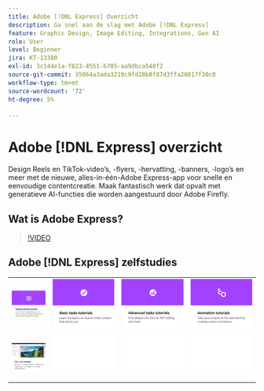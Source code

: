 ```yaml
---
title: Adobe [!DNL Express] Overzicht
description: Ga snel aan de slag met Adobe [!DNL Express]
feature: Graphic Design, Image Editing, Integrations, Gen AI
role: User
level: Beginner
jira: KT-13380
exl-id: 3c144e1a-f823-4551-b705-aa9dbca548f2
source-git-commit: 35064a3ada3219c9fd28b8f87d3ffa20817f30c0
workflow-type: tm+mt
source-wordcount: '72'
ht-degree: 5%

---
```


# Adobe [!DNL Express] overzicht

Design Reels en TikTok-video’s, -flyers, -hervatting, -banners, -logo’s en meer met de nieuwe, alles-in-één-Adobe Express-app voor snelle en eenvoudige contentcreatie. Maak fantastisch werk dat opvalt met generatieve AI-functies die worden aangestuurd door Adobe Firefly.

## Wat is Adobe Express?

>[!VIDEO](https://video.tv.adobe.com/v/3420225?quality=12&learn=on&hidetitle=true)

## Adobe [!DNL Express] zelfstudies

<table style="table-layout:fixed">
<tr>
   <td>
      <a href="https://experienceleague.adobe.com/docs/creative-cloud-enterprise-learn/cce-learning-hub/expressoverview/expresshowto/overview-express-how-to.html?#getting-started">
         <img alt="Aan de slag - zelfstudies" src="assets/get-started.png" />
      </a>
  </td>
  <td>
      <a href="https://experienceleague.adobe.com/docs/creative-cloud-enterprise-learn/cce-learning-hub/expressoverview/expresshowto/overview-express-how-to.html#basic-tasks">
         <img alt="Zelfstudies voor basistaken" src="assets/basic-tasks.png" />
      </a>
  </td>
   <td>
      <a href="https://experienceleague.adobe.com/docs/creative-cloud-enterprise-learn/cce-learning-hub/expressoverview/expresshowto/overview-express-how-to.html#animation">
         <img alt="Zelfstudies over animatie" src="assets/advanced-tasks.png" />
      </a>
  </td>
  <td>
      <a href="https://experienceleague.adobe.com/docs/creative-cloud-enterprise-learn/cce-learning-hub/expressoverview/expresshowto/overview-express-how-to.html#advanced-tasks">
         <img alt="Zelfstudies over animatie" src="assets/animation.png" />
      </a>
  </td>
  </tr>
  <tr>
  <td>
      <a href="overview-express-use-case-tutorials.md">
         <img alt="Zelfstudies over het gebruik van Adoben Express" src="assets/use-case-tutorials.png" />
      </a>
   </td>
   <td>
    <img alt="Spacer" src="../assets/Whitespacer.png" />
    <div>
    <br>
  </td>
  <td>
    <img alt="Spacer" src="../assets/Whitespacer.png" />
    <div>
    <br>
  </td>
  <td>
    <img alt="Spacer" src="../assets/Whitespacer.png" />
    <div>
    <br>
  </td>
</tr>
</table>
